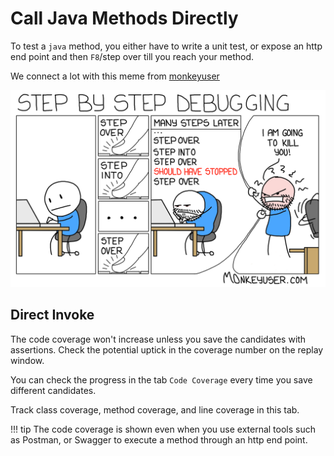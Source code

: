 # Call Java Methods Directly

To test a ```java``` method, you either have to write a unit test, or expose an http end point and then ```F8```/step over till you reach your method. 

We connect a lot with this meme from [monkeyuser](https://www.monkeyuser.com/2017/step-by-step-debugging/)

![](assets/images/debugging.png) 

## Direct Invoke 

The code coverage won't increase unless you save the candidates with assertions. Check the potential uptick in the coverage number on the replay window.

You can check the progress in the tab ```Code Coverage``` every time you save different candidates.

Track class coverage, method coverage, and line coverage in this tab.

!!! tip
	The code coverage is shown even when you use external tools such as Postman, or Swagger to execute a method through an http end point.

